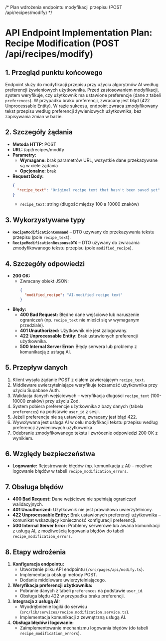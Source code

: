 /* Plan wdrożenia endpointu modyfikacji przepisu (POST /api/recipes/modify) */

# API Endpoint Implementation Plan: Recipe Modification (POST /api/recipes/modify)

## 1. Przegląd punktu końcowego
Endpoint służy do modyfikacji przepisu przy użyciu algorytmów AI według preferencji żywieniowych użytkownika. Przed zastosowaniem modyfikacji, system weryfikuje, czy użytkownik ma ustawione preferencje (dane z tabeli `preferences`). W przypadku braku preferencji, zwracany jest błąd (422 Unprocessable Entity). W razie sukcesu, endpoint zwraca zmodyfikowany tekst przepisu według preferencji żywieniowych użytkownika, bez zapisywania zmian w bazie.

## 2. Szczegóły żądania
- **Metoda HTTP:** POST
- **URL:** /api/recipes/modify
- **Parametry:**
  - **Wymagane:** brak parametrów URL, wszystkie dane przekazywane są w ciele żądania
  - **Opcjonalne:** brak
- **Request Body:**
  ```json
  {
    "recipe_text": "Original recipe text that hasn't been saved yet"
  }
  ```
  - `recipe_text`: string (długość między 100 a 10000 znaków)

## 3. Wykorzystywane typy
- **`RecipeModificationCommand`** – DTO używany do przekazywania tekstu przepisu (pole `recipe_text`).
- **`RecipeModificationResponseDTO`** – DTO używany do zwracania zmodyfikowanego tekstu przepisu (pole `modified_recipe`).

## 4. Szczegóły odpowiedzi
- **200 OK:** 
  - Zwracany obiekt JSON:
    ```json
    {
      "modified_recipe": "AI-modified recipe text"
    }
    ```
- **Błędy:**
  - **400 Bad Request:** Błędne dane wejściowe lub naruszenie ograniczeń (np. `recipe_text` nie mieści się w wymaganym przedziale).
  - **401 Unauthorized:** Użytkownik nie jest zalogowany.
  - **422 Unprocessable Entity:** Brak ustawionych preferencji użytkownika.
  - **500 Internal Server Error:** Błędy serwera lub problemy z komunikacją z usługą AI.

## 5. Przepływ danych
1. Klient wysyła żądanie POST z ciałem zawierającym `recipe_text`.
2. Middleware uwierzytelniające weryfikuje tożsamość użytkownika przy użyciu Supabase Auth.
3. Walidacja danych wejściowych – weryfikacja długości `recipe_text` (100-10000 znaków) przy użyciu Zod.
4. System pobiera preferencje użytkownika z bazy danych (tabela `preferences`) na podstawie `user_id` z sesji.
5. Jeżeli preferencje nie są ustawione, zwracany jest błąd 422.
6. Wywoływana jest usługa AI w celu modyfikacji tekstu przepisu według preferencji żywieniowych użytkownika. 
7. Odebranie zmodyfikowanego tekstu i zwrócenie odpowiedzi 200 OK z wynikiem.

## 6. Względy bezpieczeństwa
- **Logowanie:** Rejestrowanie błędów (np. komunikacja z AI) – możliwe logowanie błędów w tabeli `recipe_modification_errors`.

## 7. Obsługa błędów
- **400 Bad Request:** Dane wejściowe nie spełniają ograniczeń walidacyjnych.
- **401 Unauthorized:** Użytkownik nie jest prawidłowo uwierzytelniony.
- **422 Unprocessable Entity:** Brak ustawionych preferencji użytkownika – komunikat wskazujący konieczność konfiguracji preferencji.
- **500 Internal Server Error:** Problemy serwerowe lub awaria komunikacji z usługą AI, z możliwością logowania błędów do tabeli `recipe_modification_errors`.

## 8. Etapy wdrożenia
1. **Konfiguracja endpointu:**
   - Utworzenie pliku API endpointu (`/src/pages/api/modify.ts`).
   - Implementacja obsługi metody POST.
   - Dodanie middleware uwierzytelniającego.
2. **Weryfikacja preferencji użytkownika:**
   - Pobranie danych z tabeli `preferences` na podstawie `user_id`.
   - Obsługa błędu 422 w przypadku braku preferencji.
3. **Integracja z usługą AI:**
   - Wyodrębnienie logiki do serwisu (`src/lib/services/recipe.modification.service.ts`).
   - Implementacja komunikacji z zewnętrzną usługą AI.
4. **Obsługa błędów i logowanie:**
   - Zaimplementowanie mechanizmu logowania błędów (do tabeli `recipe_modification_errors`).
